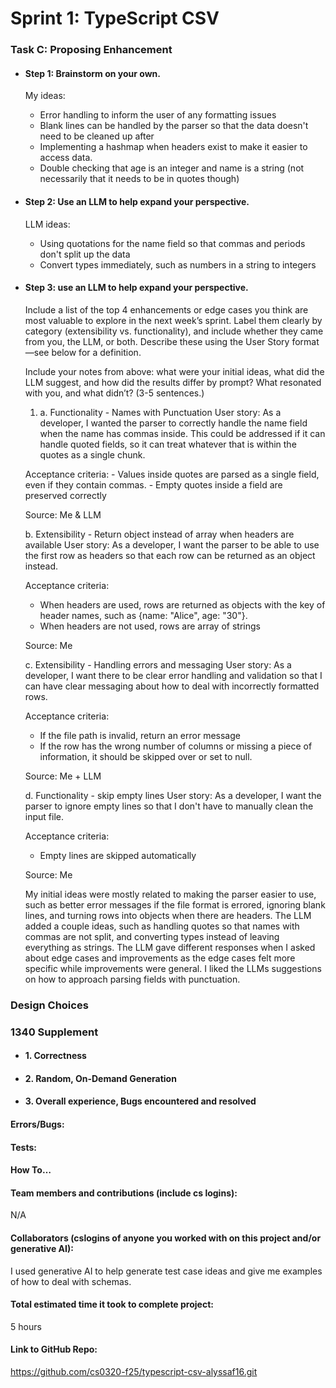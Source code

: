 # Sprint 1: TypeScript CSV

### Task C: Proposing Enhancement

- #### Step 1: Brainstorm on your own.
  My ideas:
    - Error handling to inform the user of any formatting issues
    - Blank lines can be handled by the parser so that the data doesn't need to be cleaned up after
    - Implementing a hashmap when headers exist to make it easier to access data.
    - Double checking that age is an integer and name is a string (not necessarily that it needs to be in quotes though)

- #### Step 2: Use an LLM to help expand your perspective.
   LLM ideas:
    -  Using quotations for the name field so that commas and periods don't split up the data
    - Convert types immediately, such as numbers in a string to integers

- #### Step 3: use an LLM to help expand your perspective.

    Include a list of the top 4 enhancements or edge cases you think are most valuable to explore in the next week’s sprint. Label them clearly by category (extensibility vs. functionality), and include whether they came from you, the LLM, or both. Describe these using the User Story format—see below for a definition. 

    Include your notes from above: what were your initial ideas, what did the LLM suggest, and how did the results differ by prompt? What resonated with you, and what didn’t? (3-5 sentences.) 

    1) a. Functionality - Names with Punctuation
    User story:
    As a developer, I wanted the parser to correctly handle the name field when the name has commas inside. 
    This could be addressed if it can handle quoted fields, so it can treat whatever that is within the quotes as a single chunk.

    Acceptance criteria:
       - Values inside quotes are parsed as a single field, even if they contain commas.
       - Empty quotes inside a field are preserved correctly

    Source: Me & LLM

    b. Extensibility - Return object instead of array when headers are available
    User story:
    As a developer, I want the parser to be able to use the first row as headers so that each row can be returned as an object instead.

    Acceptance criteria:
    - When headers are used, rows are returned as objects with the key of header names, such as {name: "Alice", age: "30"}.
    - When headers are not used, rows are array of strings

    Source: Me

    c. Extensibility - Handling errors and messaging
    User story:
    As a developer, I want there to be clear error handling and validation so that I can have clear messaging about how to deal with incorrectly formatted rows.

    Acceptance criteria:
    - If the file path is invalid, return an error message
    - If the row has the wrong number of columns or missing a piece of information, it should be skipped over or set to null.

    Source: Me + LLM

    d. Functionality - skip empty lines
    User story:
    As a developer, I want the parser to ignore empty lines so that I don't have to manually clean the input file.

    Acceptance criteria:
    - Empty lines are skipped automatically

    Source: Me

    My initial ideas were mostly related to making the parser easier to use, such as better error messages if the file format is errored, ignoring blank lines, and turning rows into objects when there are headers. The LLM added a couple ideas, such as handling quotes so that names with commas are not split, and converting types instead of leaving everything as strings. The LLM gave different responses when I asked about edge cases and improvements as the edge cases felt more specific while improvements were general. I liked the LLMs suggestions on how to approach parsing fields with punctuation.

### Design Choices

### 1340 Supplement

- #### 1. Correctness

- #### 2. Random, On-Demand Generation

- #### 3. Overall experience, Bugs encountered and resolved
#### Errors/Bugs:
#### Tests:
#### How To…

#### Team members and contributions (include cs logins):
N/A
#### Collaborators (cslogins of anyone you worked with on this project and/or generative AI):
I used generative AI to help generate test case ideas and give me examples of how to deal with schemas.
#### Total estimated time it took to complete project:
5 hours
#### Link to GitHub Repo:  
https://github.com/cs0320-f25/typescript-csv-alyssaf16.git